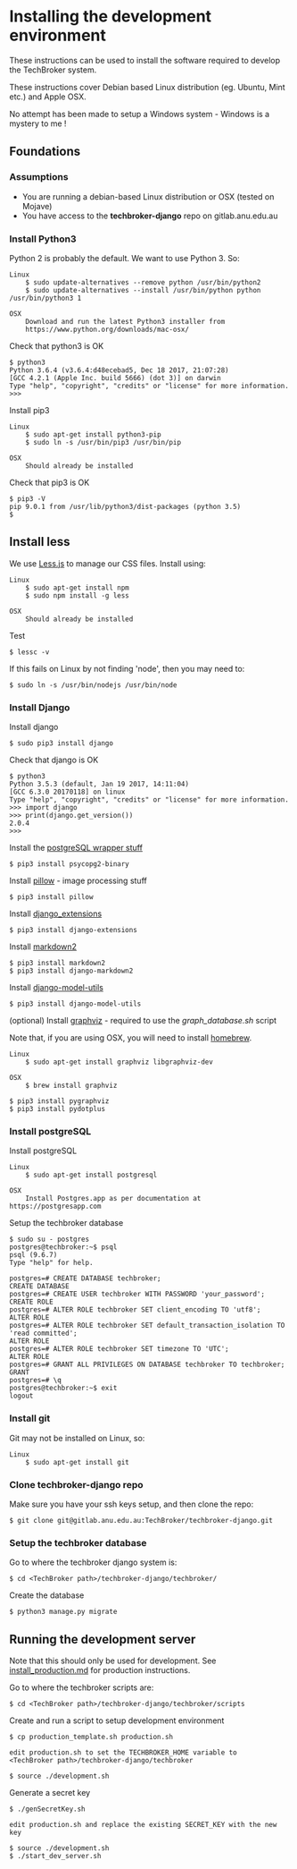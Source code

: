 # Installing the development environment

These instructions can be used to install the software required to develop the TechBroker system.

These instructions cover Debian based Linux distribution (eg. Ubuntu, Mint etc.) and Apple OSX. 

No attempt has been made to setup a Windows system - Windows is a mystery to me !

## Foundations

### Assumptions

* You are running a debian-based Linux distribution or OSX (tested on Mojave)
* You have access to the **techbroker-django** repo on gitlab.anu.edu.au

### Install Python3

Python 2 is probably the default. We want to use Python 3. So:

	Linux
		$ sudo update-alternatives --remove python /usr/bin/python2
		$ sudo update-alternatives --install /usr/bin/python python /usr/bin/python3 1

	OSX
		Download and run the latest Python3 installer from 
		https://www.python.org/downloads/mac-osx/
		

	
Check that python3 is OK

	$ python3
	Python 3.6.4 (v3.6.4:d48ecebad5, Dec 18 2017, 21:07:28)
	[GCC 4.2.1 (Apple Inc. build 5666) (dot 3)] on darwin
	Type "help", "copyright", "credits" or "license" for more information.
	>>>

Install pip3

	Linux
		$ sudo apt-get install python3-pip
		$ sudo ln -s /usr/bin/pip3 /usr/bin/pip

	OSX
		Should already be installed
		
Check that pip3 is OK

	$ pip3 -V
	pip 9.0.1 from /usr/lib/python3/dist-packages (python 3.5)
	$
	
## Install less

We use [Less.js](http://lesscss.org/) to manage our CSS files. Install using:

	Linux
		$ sudo apt-get install npm
		$ sudo npm install -g less
	
	OSX
		Should already be installed
		
Test

	$ lessc -v
	
If this fails on Linux by not finding 'node', then you may need to:

	$ sudo ln -s /usr/bin/nodejs /usr/bin/node
	
### Install Django

Install django

	$ sudo pip3 install django

Check that django is OK

	$ python3
	Python 3.5.3 (default, Jan 19 2017, 14:11:04)
	[GCC 6.3.0 20170118] on linux
	Type "help", "copyright", "credits" or "license" for more information.
	>>> import django
	>>> print(django.get_version())
	2.0.4
	>>>
	
Install the [postgreSQL wrapper stuff](http://initd.org/psycopg/docs/install.html)

	$ pip3 install psycopg2-binary
	
Install [pillow](https://pypi.org/project/Pillow/) - image processing stuff 

	$ pip3 install pillow

Install [django_extensions](https://github.com/django-extensions/django-extensions)

	$ pip3 install django-extensions
	
Install [markdown2](https://github.com/svetlyak40wt/django-markdown2)

	$ pip3 install markdown2
	$ pip3 install django-markdown2
	
Install [django-model-utils](https://github.com/jazzband/django-model-utils)
	
	$ pip3 install django-model-utils
	
(optional) Install [graphviz](http://www.graphviz.org) - required to use the *graph_database.sh* script

Note that, if you are using OSX, you will need to install [homebrew](https://brew.sh).

	Linux
		$ sudo apt-get install graphviz libgraphviz-dev
	
	OSX
		$ brew install graphviz
		
	$ pip3 install pygraphviz
	$ pip3 install pydotplus
	

### Install postgreSQL

Install postgreSQL

	Linux
		$ sudo apt-get install postgresql

	OSX
		Install Postgres.app as per documentation at https://postgresapp.com
		
Setup the techbroker database

	$ sudo su - postgres
	postgres@techbroker:~$ psql
	psql (9.6.7)
	Type "help" for help.

	postgres=# CREATE DATABASE techbroker;
	CREATE DATABASE
	postgres=# CREATE USER techbroker WITH PASSWORD 'your_password';
	CREATE ROLE
	postgres=# ALTER ROLE techbroker SET client_encoding TO 'utf8';
	ALTER ROLE
	postgres=# ALTER ROLE techbroker SET default_transaction_isolation TO 'read committed';
	ALTER ROLE
	postgres=# ALTER ROLE techbroker SET timezone TO 'UTC';
	ALTER ROLE
	postgres=# GRANT ALL PRIVILEGES ON DATABASE techbroker TO techbroker;
	GRANT
	postgres=# \q
	postgres@techbroker:~$ exit
	logout	

	
	
### Install git

Git may not be installed on Linux, so:

	Linux
		$ sudo apt-get install git
	
### Clone techbroker-django repo

Make sure you have your ssh keys setup, and then clone the repo:

	$ git clone git@gitlab.anu.edu.au:TechBroker/techbroker-django.git

### 	Setup the techbroker database

Go to where the techbroker django system is:

	$ cd <TechBroker path>/techbroker-django/techbroker/
	
Create the database

	$ python3 manage.py migrate
	
## Running the development server

Note that this should only be used for development. See [install_production.md](https://gitlab.anu.edu.au/u4022606/techbroker-django/blob/master/doc/install_production.md) for production instructions.

Go to where the techbroker scripts are:

	$ cd <TechBroker path>/techbroker-django/techbroker/scripts
	
Create and run a script to setup development environment

	$ cp production_template.sh production.sh
	
	edit production.sh to set the TECHBROKER_HOME variable to
	<TechBroker path>/techbroker-django/techbroker
	
	$ source ./development.sh
	
Generate a secret key

	$ ./genSecretKey.sh
	
	edit production.sh and replace the existing SECRET_KEY with the new key
	
	$ source ./development.sh
	$ ./start_dev_server.sh
	

